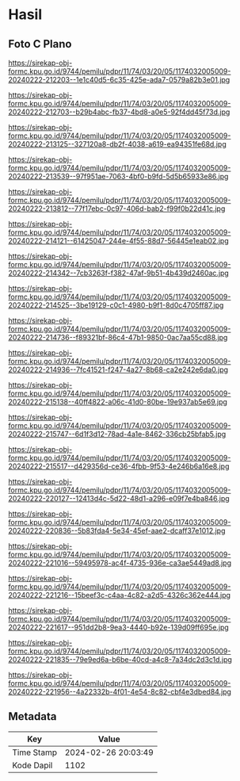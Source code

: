 # Hasil

## Foto C Plano

https://sirekap-obj-formc.kpu.go.id/9744/pemilu/pdpr/11/74/03/20/05/1174032005009-20240222-212203--1e1c40d5-6c35-425e-ada7-0579a82b3e01.jpg

https://sirekap-obj-formc.kpu.go.id/9744/pemilu/pdpr/11/74/03/20/05/1174032005009-20240222-212703--b29b4abc-fb37-4bd8-a0e5-92f4dd45f73d.jpg

https://sirekap-obj-formc.kpu.go.id/9744/pemilu/pdpr/11/74/03/20/05/1174032005009-20240222-213125--327120a8-db2f-4038-a619-ea94351fe68d.jpg

https://sirekap-obj-formc.kpu.go.id/9744/pemilu/pdpr/11/74/03/20/05/1174032005009-20240222-213539--97f951ae-7063-4bf0-b9fd-5d5b65933e86.jpg

https://sirekap-obj-formc.kpu.go.id/9744/pemilu/pdpr/11/74/03/20/05/1174032005009-20240222-213812--77f17ebc-0c97-406d-bab2-f99f0b22d41c.jpg

https://sirekap-obj-formc.kpu.go.id/9744/pemilu/pdpr/11/74/03/20/05/1174032005009-20240222-214121--61425047-244e-4f55-88d7-56445e1eab02.jpg

https://sirekap-obj-formc.kpu.go.id/9744/pemilu/pdpr/11/74/03/20/05/1174032005009-20240222-214342--7cb3263f-f382-47af-9b51-4b439d2460ac.jpg

https://sirekap-obj-formc.kpu.go.id/9744/pemilu/pdpr/11/74/03/20/05/1174032005009-20240222-214525--3be19129-c0c1-4980-b9f1-8d0c4705ff87.jpg

https://sirekap-obj-formc.kpu.go.id/9744/pemilu/pdpr/11/74/03/20/05/1174032005009-20240222-214736--f89321bf-86c4-47b1-9850-0ac7aa55cd88.jpg

https://sirekap-obj-formc.kpu.go.id/9744/pemilu/pdpr/11/74/03/20/05/1174032005009-20240222-214936--7fc41521-f247-4a27-8b68-ca2e242e6da0.jpg

https://sirekap-obj-formc.kpu.go.id/9744/pemilu/pdpr/11/74/03/20/05/1174032005009-20240222-215138--40ff4822-a06c-41d0-80be-19e937ab5e69.jpg

https://sirekap-obj-formc.kpu.go.id/9744/pemilu/pdpr/11/74/03/20/05/1174032005009-20240222-215747--6d1f3d12-78ad-4a1e-8462-336cb25bfab5.jpg

https://sirekap-obj-formc.kpu.go.id/9744/pemilu/pdpr/11/74/03/20/05/1174032005009-20240222-215517--d429356d-ce36-4fbb-9f53-4e246b6a16e8.jpg

https://sirekap-obj-formc.kpu.go.id/9744/pemilu/pdpr/11/74/03/20/05/1174032005009-20240222-220127--12413d4c-5d22-48d1-a296-e09f7e4ba846.jpg

https://sirekap-obj-formc.kpu.go.id/9744/pemilu/pdpr/11/74/03/20/05/1174032005009-20240222-220836--5b83fda4-5e34-45ef-aae2-dcaff37e1012.jpg

https://sirekap-obj-formc.kpu.go.id/9744/pemilu/pdpr/11/74/03/20/05/1174032005009-20240222-221016--59495978-ac4f-4735-936e-ca3ae5449ad8.jpg

https://sirekap-obj-formc.kpu.go.id/9744/pemilu/pdpr/11/74/03/20/05/1174032005009-20240222-221216--15beef3c-c4aa-4c82-a2d5-4326c362e444.jpg

https://sirekap-obj-formc.kpu.go.id/9744/pemilu/pdpr/11/74/03/20/05/1174032005009-20240222-221617--951dd2b8-9ea3-4440-b92e-139d09ff695e.jpg

https://sirekap-obj-formc.kpu.go.id/9744/pemilu/pdpr/11/74/03/20/05/1174032005009-20240222-221835--79e9ed6a-b6be-40cd-a4c8-7a34dc2d3c1d.jpg

https://sirekap-obj-formc.kpu.go.id/9744/pemilu/pdpr/11/74/03/20/05/1174032005009-20240222-221956--4a22332b-4f01-4e54-8c82-cbf4e3dbed84.jpg


## Metadata

| Key        | Value               |
| ---------- | ------------------- |
| Time Stamp | 2024-02-26 20:03:49 |
| Kode Dapil | 1102                |



